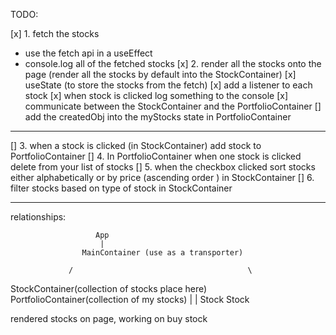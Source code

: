 TODO:

[x] 1. fetch the stocks

- use the fetch api in a useEffect
- console.log all of the fetched stocks
  [x] 2. render all the stocks onto the page (render all the stocks by default into the StockContainer)
  [x] useState (to store the stocks from the fetch)
  [x] add a listener to each stock
  [x] when stock is clicked log something to the console
  [x] communicate between the StockContainer and the PortfolioContainer
  [] add the createdObj into the myStocks state in PortfolioContainer

---

[] 3. when a stock is clicked (in StockContainer) add stock to PortfolioContainer
[] 4. In PortfolioContainer when one stock is clicked delete from your list of stocks
[] 5. when the checkbox clicked sort stocks either alphabetically or by price (ascending order ) in StockContainer
[] 6. filter stocks based on type of stock in StockContainer

---

relationships:

                       App
                        |
                    MainContainer (use as a transporter)

                 /                                       \

StockContainer(collection of stocks place here) PortfolioContainer(collection of my stocks)
| |
Stock Stock

rendered stocks on page, working on buy stock
